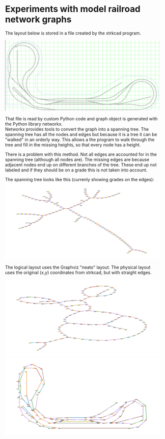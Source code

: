 # Experiments with model railroad network graphs

The layout below is stored in a file created by the xtrkcad program.

![CAD (xtrkcad) source](./xtrkcad_source.png)

That file is read by custom Python code and graph object is generated with the Python library networkx.  
Networkx provides tools to convert the graph into a spanning tree.  The spanning tree has all the nodes and edges but because it is a tree it can be "walked" in an orderly way.  This allows a the program to walk through the tree and fill in the missing heights, so that every node has a height.

There is a problem with this method.  Not all edges are accounted for in the spanning tree (although all nodes are).  The missing edges are because adjacent nodes end up on different branches of the tree. These end up not labeled and if they should be on a grade this is not taken into account.

The spanning tree looks like this (currenly showing grades on the edges):
![Spanning Tree](./span_tree.png)

The logical layout uses the Graphviz "neato" layout.  The physical layout uses the original (x,y) coordinates from xtrkcad, but with straight edges.

![Logical layout](./logical_layout.png)
![Physical layout](./physical_layout.png)
